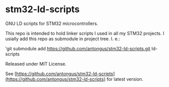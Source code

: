 stm32-ld-scripts
================

GNU LD scripts for STM32 microcontrollers.

This repo is intended to hold linker scripts I used in all my STM32 projects.
I usially add this repo as submodule in project tree. I. e.:

'git submodule add https://github.com/antongus/stm32-ld-scripts.git ld-scripts

Released under MIT License.

See [https://github.com/antongus/stm32-ld-scripts](https://github.com/antongus/stm32-ld-scripts) for latest version.
